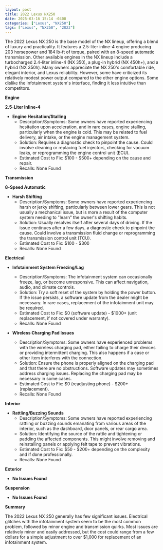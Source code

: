 ```yaml
---
layout: post
title: 2022 Lexus NX250
date: 2025-03-16 15:14 -0400
categories: ["Lexus", "NX250"]
tags: ["Lexus", "NX250", "2022"]
---
```

The 2022 Lexus NX 250 is the base model of the NX lineup, offering a blend of luxury and practicality. It features a 2.5-liter inline-4 engine producing 203 horsepower and 184 lb-ft of torque, paired with an 8-speed automatic transmission. Other available engines in the NX lineup include a turbocharged 2.4-liter inline-4 (NX 350), a plug-in hybrid (NX 450h+), and a hybrid (NX 350h). Many owners appreciate the NX 250's comfortable ride, elegant interior, and Lexus reliability. However, some have criticized its relatively modest power output compared to the other engine options. Some dislike the infotainment system's interface, finding it less intuitive than competitors.

**Engine**

**2.5-Liter Inline-4**

*   **Engine Hesitation/Stalling**
    *   Description/Symptoms: Some owners have reported experiencing hesitation upon acceleration, and in rare cases, engine stalling, particularly when the engine is cold. This may be related to fuel delivery, air intake, or the engine management system.
    *   Solution: Requires a diagnostic check to pinpoint the cause. Could involve cleaning or replacing fuel injectors, checking for vacuum leaks, or reprogramming the engine control unit (ECU).
    *   Estimated Cost to Fix: $100 - $500+ depending on the cause and repair.
    *   Recalls: None Found

**Transmission**

**8-Speed Automatic**

*   **Harsh Shifting**
    *   Description/Symptoms: Some owners have reported experiencing harsh or jerky shifting, particularly between lower gears. This is not usually a mechanical issue, but is more a result of the computer system needing to "learn" the owner's shifting habits.
    *   Solution: Usually resolves itself after several days of driving. If the issue continues after a few days, a diagnostic check to pinpoint the cause. Could involve a transmission fluid change or reprogramming the transmission control unit (TCU).
    *   Estimated Cost to Fix: $100 - $300
    *   Recalls: None Found

**Electrical**

*   **Infotainment System Freezing/Lag**
    *   Description/Symptoms: The infotainment system can occasionally freeze, lag, or become unresponsive. This can affect navigation, audio, and climate controls.
    *   Solution: Try a soft reset of the system by holding the power button. If the issue persists, a software update from the dealer might be necessary. In rare cases, replacement of the infotainment unit may be required.
    *   Estimated Cost to Fix: $0 (software update) - $1000+ (unit replacement, if not covered under warranty).
    *   Recalls: None Found

*   **Wireless Charging Pad Issues**
    *   Description/Symptoms: Some owners have experienced problems with the wireless charging pad, either failing to charge their devices or providing intermittent charging. This also happens if a case or other item interferes with the connection.
    *   Solution: Ensure the phone is properly aligned on the charging pad and that there are no obstructions. Software updates may sometimes address charging issues. Replacing the charging pad may be necessary in some cases.
    *   Estimated Cost to Fix: $0 (readjusting phone) - $200+ (replacement).
    *   Recalls: None Found

**Interior**

*   **Rattling/Buzzing Sounds**
    *   Description/Symptoms: Some owners have reported experiencing rattling or buzzing sounds emanating from various areas of the interior, such as the dashboard, door panels, or rear cargo area.
    *   Solution: Identifying the source of the rattle and tightening or padding the affected components. This might involve removing and reinstalling panels or applying felt tape to prevent vibrations.
    *   Estimated Cost to Fix: $50 - $200+ depending on the complexity and if done professionally.
    *   Recalls: None Found

**Exterior**

*   **No Issues Found**

**Suspension**

*   **No Issues Found**

**Summary**

The 2022 Lexus NX 250 generally has few significant issues. Electrical glitches with the infotainment system seem to be the most common problem, followed by minor engine and transmission quirks. Most issues are relatively minor and easily addressed, but the cost could range from a few dollars for a simple adjustment to over $1,000 for replacement of an infotainment system.

